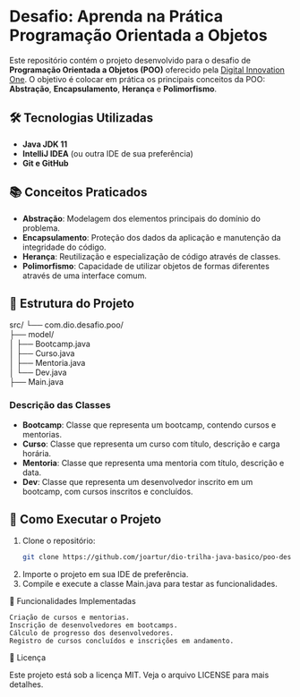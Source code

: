 # Desafio: Aprenda na Prática Programação Orientada a Objetos

Este repositório contém o projeto desenvolvido para o desafio de **Programação Orientada a Objetos (POO)** oferecido pela [Digital Innovation One](https://www.dio.me/). O objetivo é colocar em prática os principais conceitos da POO: **Abstração**, **Encapsulamento**, **Herança** e **Polimorfismo**.

## 🛠️ Tecnologias Utilizadas

- **Java JDK 11**
- **IntelliJ IDEA** (ou outra IDE de sua preferência)
- **Git e GitHub**

## 📚 Conceitos Praticados

- **Abstração**: Modelagem dos elementos principais do domínio do problema.
- **Encapsulamento**: Proteção dos dados da aplicação e manutenção da integridade do código.
- **Herança**: Reutilização e especialização de código através de classes.
- **Polimorfismo**: Capacidade de utilizar objetos de formas diferentes através de uma interface comum.

## 🚀 Estrutura do Projeto

src/ └── com.dio.desafio.poo/<br>
        ├── model/ <br>
        │ ├── Bootcamp.java <br>
        │ ├── Curso.java <br>
        │ ├── Mentoria.java <br>
        │ └── Dev.java <br>
        ├── Main.java

### Descrição das Classes

- **Bootcamp**: Classe que representa um bootcamp, contendo cursos e mentorias.
- **Curso**: Classe que representa um curso com título, descrição e carga horária.
- **Mentoria**: Classe que representa uma mentoria com título, descrição e data.
- **Dev**: Classe que representa um desenvolvedor inscrito em um bootcamp, com cursos inscritos e concluídos.

## 🔧 Como Executar o Projeto

1. Clone o repositório:
   ```bash
   git clone https://github.com/joartur/dio-trilha-java-basico/poo-desafio.git
   
2. Importe o projeto em sua IDE de preferência.
3. Compile e execute a classe Main.java para testar as funcionalidades.

📝 Funcionalidades Implementadas

    Criação de cursos e mentorias.
    Inscrição de desenvolvedores em bootcamps.
    Cálculo de progresso dos desenvolvedores.
    Registro de cursos concluídos e inscrições em andamento.

📄 Licença

Este projeto está sob a licença MIT. Veja o arquivo LICENSE para mais detalhes.
